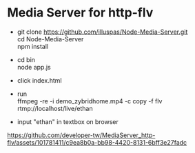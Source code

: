 # Media Server for http-flv
- git clone https://github.com/illuspas/Node-Media-Server.git  
cd Node-Media-Server  
npm install  
  
- cd bin  
node app.js
  
- click index.html

- run  
ffmpeg -re -i demo_zybridhome.mp4 -c copy -f flv rtmp://localhost/live/ethan

- input "ethan" in textbox on browser
  






https://github.com/developer-tw/MediaServer_http-flv/assets/101781411/c9ea8b0a-bb98-4420-8131-6bff3e27fadc



